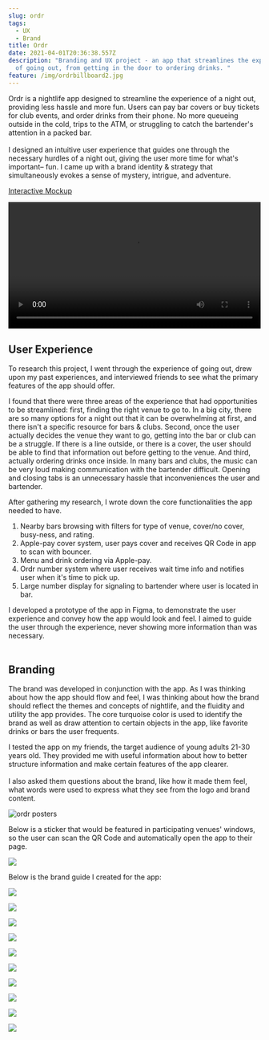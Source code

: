 ```yaml
---
slug: ordr
tags:
  - UX
  - Brand
title: Ordr
date: 2021-04-01T20:36:38.557Z
description: "Branding and UX project - an app that streamlines the experience
  of going out, from getting in the door to ordering drinks. "
feature: /img/ordrbillboard2.jpg
---
```

Ordr is a nightlife app designed to streamline the experience of a night out, providing less hassle and more fun. Users can pay bar covers or buy tickets for club events, and order drinks from their phone. No more queueing outside in the cold, trips to the ATM, or struggling to catch the bartender's attention in a packed bar.\
\
I designed an intuitive user experience that guides one through the necessary hurdles of a night out, giving the user more time for what's important– fun. I came up with a brand identity & strategy that simultaneously evokes a sense of mystery, intrigue, and adventure.

[Interactive Mockup](https://www.figma.com/proto/PTWdKGQK7EugZPUI6LxX2TqU/Ordr?node-id=374%3A0&viewport=-2657%2C396%2C0.48360538482666016&scaling=scale-down)

<video width=100% loop controls autoplay>
 <source src="https://dl.dropboxusercontent.com/s/tl6iyyn7vf9z1ui/ordrFINAL%20%281%29.mp4" type="video/mp4"></source>
 <track></track>
 Your browser does not support the video tag.
</video>

## User Experience

To research this project, I went through the experience of going out, drew upon my past experiences, and interviewed friends to see what the primary features of the app should offer.

I found that there were three areas of the experience that had opportunities to be streamlined: first, finding the right venue to go to. In a big city, there are so many options for a night out that it can be overwhelming at first, and there isn't a specific resource for bars & clubs. Second, once the user actually decides the venue they want to go,  getting into the bar or club can be a struggle. If there is a line outside, or there is a cover, the user should be able to find that information out before getting to the venue. And third, actually ordering drinks once inside. In many bars and clubs, the music can be very loud making communication with the bartender difficult. Opening and closing tabs is an unnecessary hassle that inconveniences the user and bartender.

After gathering my research, I wrote down the core functionalities the app needed to have.

1. Nearby bars browsing with filters for type of venue, cover/no cover, busy-ness, and rating.
2. Apple-pay cover system, user pays cover and receives QR Code in app to scan with bouncer.
3. Menu and drink ordering via Apple-pay.
4. Ordr number system where user receives wait time info and notifies user when it's time to pick up.
5. Large number display for signaling to bartender where user is located in bar.

I developed a prototype of the app in Figma, to demonstrate the user experience and convey how the app would look and feel. I aimed to guide the user through the experience, never showing more information than was necessary.\
‍

## Branding

The brand was developed in conjunction with the app. As I was thinking about how the app should flow and feel, I was thinking about how the brand should reflect the themes and concepts of nightlife, and the fluidity and utility the app provides. The core turquoise color is used to identify the brand as well as draw attention to certain objects in the app, like favorite drinks or bars the user frequents.

I tested the app on my friends, the target audience of young adults 21-30 years old. They provided me with useful information about how to better structure information and make certain features of the app clearer.\
\
I also asked them questions about the brand, like how it made them feel, what words were used to express what they see from the logo and brand content.

![ordr posters](/img/postermockup2.jpg)

Below is a sticker that would be featured in participating venues' windows, so the user can scan the QR Code and automatically open the app to their page. 

![](/img/ordrwindowsticker.jpg)

Below is the brand guide I created for the app:

![](/img/ordrbg1.png)

![](/img/ordrbg2.png)

![](/img/ordrbg3.png)

![](/img/ordrbg4.png)

![](/img/ordrbg5.png)

![](/img/ordrbg6.png)

![](/img/ordrbg7.png)

![](/img/ordrbg8.png)

![](/img/ordrbg9.png)

![](/img/ordrbg10.png)